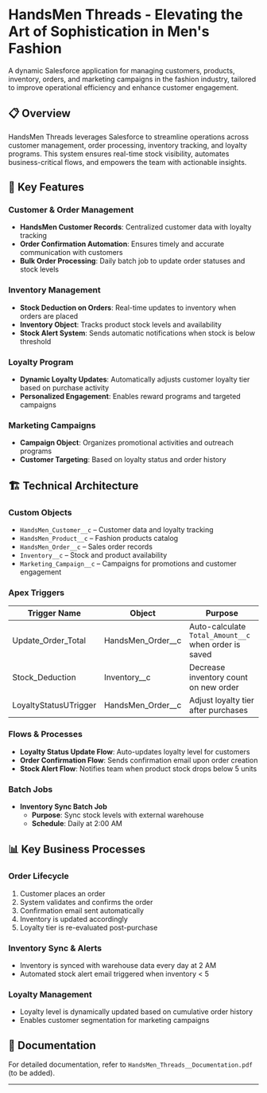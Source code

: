 # HandsMen Threads -  Elevating the Art of Sophistication in Men's Fashion

A dynamic Salesforce application for managing customers, products, inventory, orders, and marketing campaigns in the fashion industry, tailored to improve operational efficiency and enhance customer engagement.

## 📋 Overview

HandsMen Threads leverages Salesforce to streamline operations across customer management, order processing, inventory tracking, and loyalty programs. This system ensures real-time stock visibility, automates business-critical flows, and empowers the team with actionable insights.

## 🧵 Key Features

### Customer & Order Management
- **HandsMen Customer Records**: Centralized customer data with loyalty tracking
- **Order Confirmation Automation**: Ensures timely and accurate communication with customers
- **Bulk Order Processing**: Daily batch job to update order statuses and stock levels

### Inventory Management
- **Stock Deduction on Orders**: Real-time updates to inventory when orders are placed
- **Inventory Object**: Tracks product stock levels and availability
- **Stock Alert System**: Sends automatic notifications when stock is below threshold

### Loyalty Program
- **Dynamic Loyalty Updates**: Automatically adjusts customer loyalty tier based on purchase activity
- **Personalized Engagement**: Enables reward programs and targeted campaigns

### Marketing Campaigns
- **Campaign Object**: Organizes promotional activities and outreach programs
- **Customer Targeting**: Based on loyalty status and order history

## 🏗️ Technical Architecture

### Custom Objects
- `HandsMen_Customer__c` – Customer data and loyalty tracking  
- `HandsMen_Product__c` – Fashion products catalog  
- `HandsMen_Order__c` – Sales order records  
- `Inventory__c` – Stock and product availability  
- `Marketing_Campaign__c` – Campaigns for promotions and customer engagement  

### Apex Triggers

| Trigger Name           | Object               | Purpose                                                  |
|------------------------|----------------------|----------------------------------------------------------|
| Update_Order_Total     | HandsMen_Order__c    | Auto-calculate `Total_Amount__c` when order is saved     |
| Stock_Deduction        | Inventory__c         | Decrease inventory count on new order                    |
| LoyaltyStatusUTrigger  | HandsMen_Order__c | Adjust loyalty tier after purchases                      |

### Flows & Processes

- **Loyalty Status Update Flow**: Auto-updates loyalty level for customers  
- **Order Confirmation Flow**: Sends confirmation email upon order creation  
- **Stock Alert Flow**: Notifies team when product stock drops below 5 units  

### Batch Jobs

- **Inventory Sync Batch Job**
  - **Purpose**: Sync stock levels with external warehouse
  - **Schedule**: Daily at 2:00 AM

## 📊 Key Business Processes

### Order Lifecycle
1. Customer places an order
2. System validates and confirms the order
3. Confirmation email sent automatically
4. Inventory is updated accordingly
5. Loyalty tier is re-evaluated post-purchase

### Inventory Sync & Alerts
- Inventory is synced with warehouse data every day at 2 AM
- Automated stock alert email triggered when inventory < 5

### Loyalty Management
- Loyalty level is dynamically updated based on cumulative order history
- Enables customer segmentation for marketing campaigns

## 📖 Documentation

For detailed documentation, refer to `HandsMen_Threads__Documentation.pdf` (to be added).

---


